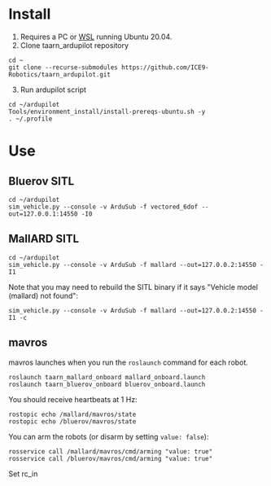# Install
1. Requires a PC or [WSL](https://learn.microsoft.com/en-us/windows/wsl/install) running Ubuntu 20.04.
2. Clone taarn_ardupilot repository
```shell
cd ~
git clone --recurse-submodules https://github.com/ICE9-Robotics/taarn_ardupilot.git
```
3. Run ardupilot script
```shell
cd ~/ardupilot
Tools/environment_install/install-prereqs-ubuntu.sh -y
. ~/.profile
```

# Use
## Bluerov SITL
```shell
cd ~/ardupilot
sim_vehicle.py --console -v ArduSub -f vectored_6dof --out=127.0.0.1:14550 -I0
```

## MallARD SITL
```shell
cd ~/ardupilot
sim_vehicle.py --console -v ArduSub -f mallard --out=127.0.0.2:14550 -I1
```

Note that you may need to rebuild the SITL binary if it says "Vehicle model (mallard) not found":
```shell
sim_vehicle.py --console -v ArduSub -f mallard --out=127.0.0.2:14550 -I1 -c
```

## mavros
mavros launches when you run the `roslaunch` command for each robot. 
```
roslaunch taarn_mallard_onboard mallard_onboard.launch
roslaunch taarn_bluerov_onboard bluerov_onboard.launch
```
You should receive heartbeats at 1 Hz:
```
rostopic echo /mallard/mavros/state
rostopic echo /bluerov/mavros/state
```
You can arm the robots (or disarm by setting `value: false`):
```
rosservice call /mallard/mavros/cmd/arming "value: true"
rosservice call /bluerov/mavros/cmd/arming "value: true"
```
Set rc_in
